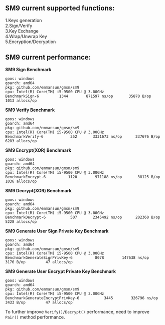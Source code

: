 ## SM9 current supported functions:
1.Keys generation  
2.Sign/Verify    
3.Key Exchange  
4.Wrap/Unwrap Key  
5.Encryption/Decryption

## SM9 current performance:

**SM9 Sign Benchmark**

    goos: windows
    goarch: amd64
    pkg: github.com/emmansun/gmsm/sm9
    cpu: Intel(R) Core(TM) i5-9500 CPU @ 3.00GHz
    BenchmarkSign-6   	    1344	    871597 ns/op	   35870 B/op	    1013 allocs/op


**SM9 Verify Benchmark**

    goos: windows
    goarch: amd64
    pkg: github.com/emmansun/gmsm/sm9
    cpu: Intel(R) Core(TM) i5-9500 CPU @ 3.00GHz
    BenchmarkVerify-6   	     352	   3331673 ns/op	  237676 B/op	    6283 allocs/op

**SM9 Encrypt(XOR) Benchmark**

    goos: windows
    goarch: amd64
    pkg: github.com/emmansun/gmsm/sm9
    cpu: Intel(R) Core(TM) i5-9500 CPU @ 3.00GHz
    BenchmarkEncrypt-6   	    1120	    971188 ns/op	   38125 B/op	    1036 allocs/op

**SM9 Decrypt(XOR) Benchmark**

    goos: windows
    goarch: amd64
    pkg: github.com/emmansun/gmsm/sm9
    cpu: Intel(R) Core(TM) i5-9500 CPU @ 3.00GHz
    BenchmarkDecrypt-6   	     507	   2345492 ns/op	  202360 B/op	    5228 allocs/op

**SM9 Generate User Sign Private Key Benchmark**

    goos: windows
    goarch: amd64
    pkg: github.com/emmansun/gmsm/sm9
    cpu: Intel(R) Core(TM) i5-9500 CPU @ 3.00GHz
    BenchmarkGenerateSignPrivKey-6   	    8078	    147638 ns/op	    3176 B/op	      47 allocs/op

**SM9 Generate User Encrypt Private Key Benchmark**

    goos: windows
    goarch: amd64
    pkg: github.com/emmansun/gmsm/sm9
    cpu: Intel(R) Core(TM) i5-9500 CPU @ 3.00GHz
    BenchmarkGenerateEncryptPrivKey-6   	    3445	    326796 ns/op	    3433 B/op	      47 allocs/op

To further improve `Verify()/Decrypt()` performance, need to improve `Pair()` method performance.

